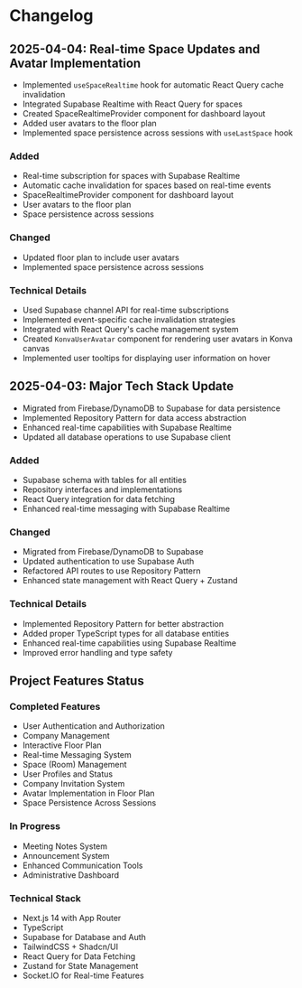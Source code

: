# Changelog

## 2025-04-04: Real-time Space Updates and Avatar Implementation
- Implemented `useSpaceRealtime` hook for automatic React Query cache invalidation
- Integrated Supabase Realtime with React Query for spaces
- Created SpaceRealtimeProvider component for dashboard layout
- Added user avatars to the floor plan
- Implemented space persistence across sessions with `useLastSpace` hook

### Added
- Real-time subscription for spaces with Supabase Realtime
- Automatic cache invalidation for spaces based on real-time events
- SpaceRealtimeProvider component for dashboard layout
- User avatars to the floor plan
- Space persistence across sessions

### Changed
- Updated floor plan to include user avatars
- Implemented space persistence across sessions

### Technical Details
- Used Supabase channel API for real-time subscriptions
- Implemented event-specific cache invalidation strategies
- Integrated with React Query's cache management system
- Created `KonvaUserAvatar` component for rendering user avatars in Konva canvas
- Implemented user tooltips for displaying user information on hover

## 2025-04-03: Major Tech Stack Update
- Migrated from Firebase/DynamoDB to Supabase for data persistence
- Implemented Repository Pattern for data access abstraction
- Enhanced real-time capabilities with Supabase Realtime
- Updated all database operations to use Supabase client

### Added
- Supabase schema with tables for all entities
- Repository interfaces and implementations
- React Query integration for data fetching
- Enhanced real-time messaging with Supabase Realtime

### Changed
- Migrated from Firebase/DynamoDB to Supabase
- Updated authentication to use Supabase Auth
- Refactored API routes to use Repository Pattern
- Enhanced state management with React Query + Zustand

### Technical Details
- Implemented Repository Pattern for better abstraction
- Added proper TypeScript types for all database entities
- Enhanced real-time capabilities using Supabase Realtime
- Improved error handling and type safety

## Project Features Status

### Completed Features
- User Authentication and Authorization
- Company Management
- Interactive Floor Plan
- Real-time Messaging System
- Space (Room) Management
- User Profiles and Status
- Company Invitation System
- Avatar Implementation in Floor Plan
- Space Persistence Across Sessions

### In Progress
- Meeting Notes System
- Announcement System
- Enhanced Communication Tools
- Administrative Dashboard

### Technical Stack
- Next.js 14 with App Router
- TypeScript
- Supabase for Database and Auth
- TailwindCSS + Shadcn/UI
- React Query for Data Fetching
- Zustand for State Management
- Socket.IO for Real-time Features